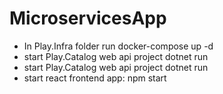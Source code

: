 # MicroservicesApp

- In Play.Infra folder run docker-compose up -d
- start Play.Catalog web api project dotnet run
- start Play.Catalog web api project dotnet run
- start react frontend app: npm start

